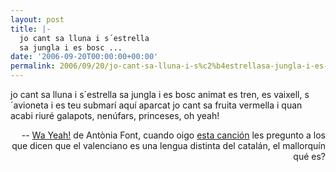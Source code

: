 ```yaml
---
layout: post
title: |-
  jo cant sa lluna i s´estrella
  sa jungla i es bosc ...
date: '2006-09-20T00:00:00+00:00'
permalink: 2006/09/20/jo-cant-sa-lluna-i-s%c2%b4estrellasa-jungla-i-es-bosc/
---
```

<p class="chorus">jo cant sa lluna i s´estrella
sa jungla i es bosc animat
es tren, es vaixell, s´avioneta
i es teu submarí aquí aparcat
jo cant sa fruita vermella
i quan acabi riuré
galapots, nenúfars, princeses, oh yeah!</p><p align="right">-- <a href="http://www.catradio.cat/cerveri/c_2.htm">Wa Yeah!</a> de Antònia Font, cuando oigo <a href="http://www.zshare.net/audio/wa-yeah-mp3.html">esta canción</a> les pregunto a los que dicen que el valenciano es una lengua distinta del catalán, el mallorquín qué es?</p>
